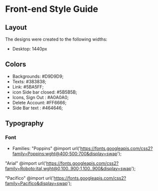 # Front-end Style Guide

## Layout

The designs were created to the following widths:

- Desktop: 1440px


## Colors

- Backgrounds: #D9D9D9;
- Texts: #383838;
- Link: #5BA5FF;
- icon Side bar closed: #5B5B5B;
- Icons, Sign Out : #A0A0A0;
- Delete Account: #FF6666;
- Side Bar text : #464646;

## Typography


### Font

- Families: 
"Poppins"
@import url('https://fonts.googleapis.com/css2?family=Poppins:wght@400;500;700&display=swap');

"Arial"
@import url('https://fonts.googleapis.com/css2?family=Roboto:ital,wght@0,100..900;1,100..900&display=swap');

"Pacifico"
@import url('https://fonts.googleapis.com/css2?family=Pacifico&display=swap');




